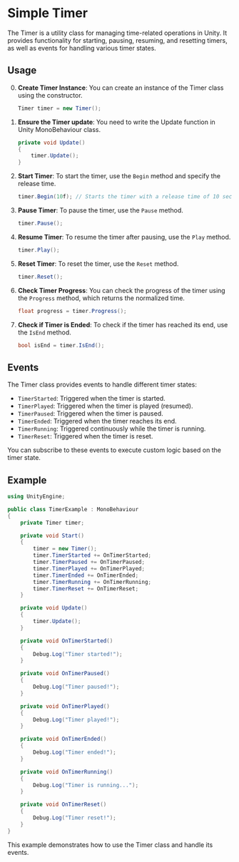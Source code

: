 # Simple Timer

The Timer is a utility class for managing time-related operations in Unity. It provides functionality for starting, pausing, resuming, and resetting timers, as well as events for handling various timer states.

## Usage


0. **Create Timer Instance**: You can create an instance of the Timer class using the constructor.

    ```csharp
    Timer timer = new Timer();
    ```
	
1. **Ensure the Timer update**: You need to write the Update function in Unity MonoBehaviour class.

    ```csharp
	private void Update()
    {
        timer.Update();
    }
    ```

2. **Start Timer**: To start the timer, use the `Begin` method and specify the release time.

    ```csharp
    timer.Begin(10f); // Starts the timer with a release time of 10 seconds
    ```

3. **Pause Timer**: To pause the timer, use the `Pause` method.

    ```csharp
    timer.Pause();
    ```

4. **Resume Timer**: To resume the timer after pausing, use the `Play` method.

    ```csharp
    timer.Play();
    ```

5. **Reset Timer**: To reset the timer, use the `Reset` method.

    ```csharp
    timer.Reset();
    ```

6. **Check Timer Progress**: You can check the progress of the timer using the `Progress` method, which returns the normalized time.

    ```csharp
    float progress = timer.Progress();
    ```

7. **Check if Timer is Ended**: To check if the timer has reached its end, use the `IsEnd` method.

    ```csharp
    bool isEnd = timer.IsEnd();
    ```

## Events

The Timer class provides events to handle different timer states:

- `TimerStarted`: Triggered when the timer is started.
- `TimerPlayed`: Triggered when the timer is played (resumed).
- `TimerPaused`: Triggered when the timer is paused.
- `TimerEnded`: Triggered when the timer reaches its end.
- `TimerRunning`: Triggered continuously while the timer is running.
- `TimerReset`: Triggered when the timer is reset.

You can subscribe to these events to execute custom logic based on the timer state.

## Example

```csharp
using UnityEngine;

public class TimerExample : MonoBehaviour
{
    private Timer timer;

    private void Start()
    {
        timer = new Timer();
        timer.TimerStarted += OnTimerStarted;
        timer.TimerPaused += OnTimerPaused;
        timer.TimerPlayed += OnTimerPlayed;
        timer.TimerEnded += OnTimerEnded;
        timer.TimerRunning += OnTimerRunning;
        timer.TimerReset += OnTimerReset;
    }

    private void Update()
    {
        timer.Update();
    }

    private void OnTimerStarted()
    {
        Debug.Log("Timer started!");
    }

    private void OnTimerPaused()
    {
        Debug.Log("Timer paused!");
    }

    private void OnTimerPlayed()
    {
        Debug.Log("Timer played!");
    }

    private void OnTimerEnded()
    {
        Debug.Log("Timer ended!");
    }

    private void OnTimerRunning()
    {
        Debug.Log("Timer is running...");
    }

    private void OnTimerReset()
    {
        Debug.Log("Timer reset!");
    }
}
```
This example demonstrates how to use the Timer class and handle its events.